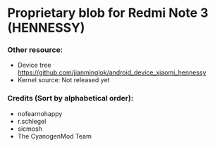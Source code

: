 # Proprietary blob for Redmi Note 3 (HENNESSY)

### Other resource:
  - Device tree https://github.com/jianminglok/android_device_xiaomi_hennessy
  - Kernel source: Not released yet

### Credits (Sort by alphabetical order):
  - nofearnohappy
  - r.schlegel
  - sicmosh
  - The CyanogenMod Team
